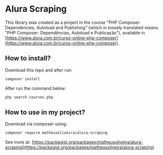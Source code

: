 # Alura Scraping
This library was created as a project in the course "PHP Composer: Dependencies, Autoload and Publishing" (which in loosely translated means "PHP Composer: Dependências, Autoload e Publicação"), available in [https://www.alura.com.br/curso-online-php-composer](https://www.alura.com.br/curso-online-php-composer).

## How to install?
Download this repo and after run:
```bash
composer install
```
After run the command below:
```php
php search-courses.php
```
## How to use in my project?
Download via composer using:
```bash
composer require matheusoliveira/alura-scraping
```

See more at: [https://packagist.org/packages/matheusoliveira/alura-scraping](https://packagist.org/packages/matheusoliveira/alura-scraping)


